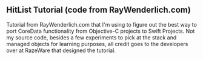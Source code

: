 ## HitList Tutorial (code from RayWenderlich.com)

Tutorial from RayWenderlich.com that I'm using to figure out the best way to port CoreData functionality from Objective-C projects to Swift Projects. Not my source code, besides a few experiments to pick at the stack and managed objects for learning purposes, all credit goes to the developers over at RazeWare that designed the tutorial.
